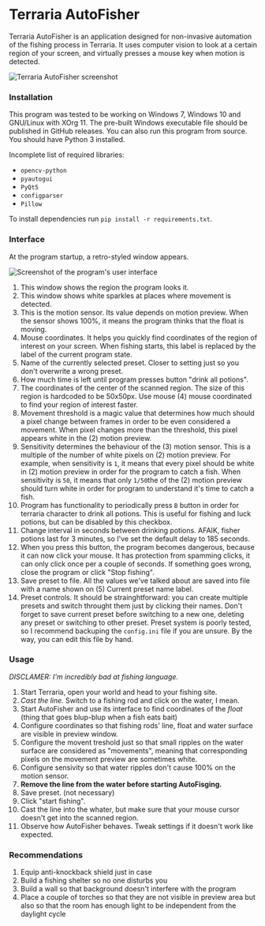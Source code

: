 # Terraria AutoFisher
Terraria AutoFisher is an application designed for non-invasive automation of the fishing process in Terraria.
It uses computer vision to look at a certain region of your screen, and virtually presses a mouse key when
motion is detected.

![Terraria AutoFisher screenshot](banner_small.png)

### Installation
This program was tested to be working on Windows 7, Windows 10 and GNU/Linux with XOrg 11.
The pre-built Windows executable file should be published in GitHub releases. You can also run this program
from source. You should have Python 3 installed. 

Incomplete list of required libraries:
- `opencv-python`
- `pyautogui`
- `PyQt5`
- `configparser`
- `Pillow`

To install dependencies run `pip install -r requirements.txt`.

### Interface
At the program startup, a retro-styled window appears. 

![Screenshot of the program's user interface](ui.png)

1. This window shows the region the program looks it.
2. This window shows white sparkles at places where movement is detected.
3. This is the motion sensor. Its value depends on motion preview. When the sensor shows 100%, 
it means the program thinks that the float is moving.
4. Mouse coordinates. It helps you quickly find coordinates of the region of interest on your screen.
When fishing starts, this label is replaced by the label of the current program state.
5. Name of the currently selected preset. Closer to setting just so you don't overwrite a wrong preset.
6. How much time is left until program presses button "drink all potions".
7. The coordinates of the center of the scanned region. The size of this region is hardcoded to be 50x50px.
Use mouse (4) mouse coordinated to find your region of interest faster.
8. Movement threshold is a magic value that determines how much should a pixel change between frames in 
order to be even considered a movement. When pixel changes more than the threshold, this pixel appears
white in the (2) motion preview.
9. Sensitivity determines the behaviour of the (3) motion sensor. This is a multiple of the number of 
white pixels on (2) motion preview. For example, when sensitivity is `1`, it means that every pixel
should be white in (2) motion preview in order for the program to catch a fish. When sensitivity is `50`,
it means that only `1/50`the of the (2) motion preview should turn white in order for program to
understand it's time to catch a fish.
10. Program has functionality to periodically press `B` button in order for terraria character to drink
all potions. This is useful for fishing and luck potions, but can be disabled by this checkbox.
11. Change interval in seconds between drinking potions. AFAIK, fisher potions last for 3 minutes, so I've
set the default delay to 185 seconds.
12. When you press this button, the program becomes dangerous, because it can now click your mouse. It has
protection from spamming clicks, it can only click once per a couple of seconds. If something goes wrong,
close the program or click "Stop fishing".
13. Save preset to file. All the values we've talked about are saved into file with a name shown on 
(5) Current preset name label. 
14. Preset controls. It should be strainghtforward: you can create multiple presets and switch throught
them just by clicking their names. Don't forget to save current preset before switching to a new one,
deleting any preset or switching to other preset. Preset system is poorly tested, so I recommend backuping
the `config.ini` file if you are unsure. By the way, you can edit this file by hand.

### Usage
_DISCLAMER: I'm incredibly bad at fishing language._
1. Start Terraria, open your world and head to your fishing site. 
2. _Cast the line._ Switch to a fishing rod and click on the water, I mean.
3. Start AutoFisher and use its interface to find coordinates of the 
_float_ (thing that goes blup-blup when a fish eats bait)
4. Configure coordinates so that fishing rods' line, float and water surface are visible in preview window.
5. Configure the movent treshold just so that small ripples on the water surface are considered as "movements", meaning that corresponding pixels on the movement preview are sometimes white.
6. Configure sensivity so that water ripples don't cause 100% on the motion sensor.
7. **Remove the line from the water before starting AutoFisging.**
8. Save preset. (not necessary)
9. Click "start fishing". 
10. Cast the line into the whater, but make sure that your mouse cursor doesn't get into the scanned region.
11. Observe how AutoFisher behaves. Tweak settings if it doesn't work like expected.


### Recommendations
1. Equip anti-knockback shield just in case
2. Build a fishing shelter so no one disturbs you
3. Build a wall so that background doesn't interfere with the program
4. Place a couple of torches so that they are not visible in preview area but also so that the room has enough
light to be independent from the daylight cycle
